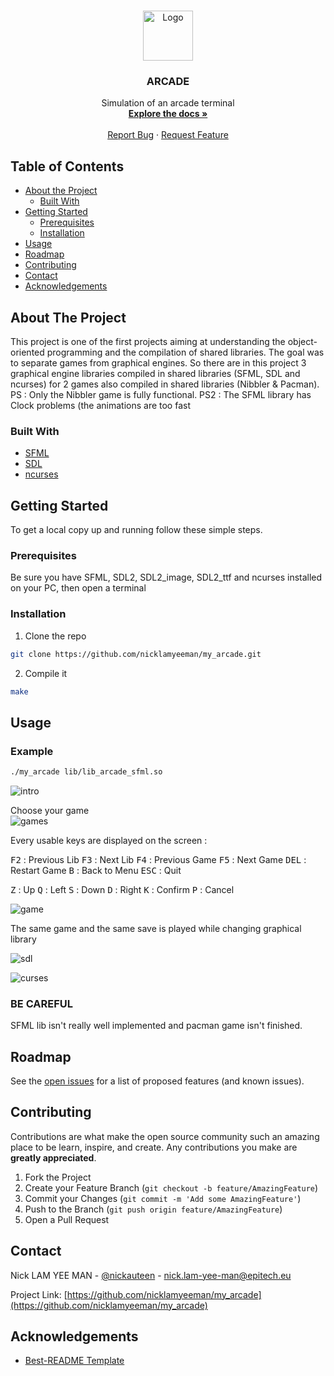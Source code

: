 <!-- PROJECT LOGO -->
<br />
<p align="center">
  <a href="https://github.com/nicklamyeeman/my_arcade">
    <img src="assets/logo.png" alt="Logo" width="80" height="80">
  </a>

  <h3 align="center">ARCADE</h3>

  <p align="center">
    Simulation of an arcade terminal 
    <br />
    <a href="https://github.com/nicklamyeeman/my_arcade"><strong>Explore the docs »</strong></a>
    <br />
    <br />
    <a href="https://github.com/nicklamyeeman/my_arcade/issues">Report Bug</a>
    ·
    <a href="https://github.com/nicklamyeeman/my_arcade/issues">Request Feature</a>
  </p>
</p>



<!-- TABLE OF CONTENTS -->
## Table of Contents

* [About the Project](#about-the-project)
  * [Built With](#built-with)
* [Getting Started](#getting-started)
  * [Prerequisites](#prerequisites)
  * [Installation](#installation)
* [Usage](#usage)
* [Roadmap](#roadmap)
* [Contributing](#contributing)
* [Contact](#contact)
* [Acknowledgements](#acknowledgements)



<!-- ABOUT THE PROJECT -->
## About The Project

This project is one of the first projects aiming at understanding the object-oriented programming and the compilation of shared libraries.
The goal was to separate games from graphical engines. So there are in this project 3 graphical engine libraries compiled in shared libraries (SFML, SDL and ncurses) for 2 games also compiled in shared libraries (Nibbler & Pacman).
PS : Only the Nibbler game is fully functional.
PS2 : The SFML library has Clock problems (the animations are too fast


### Built With

* [SFML](https://www.sfml-dev.org/download/sfml/2.5.1/)
* [SDL](https://www.libsdl.org/download-2.0.php)
* [ncurses](https://invisible-island.net/ncurses/announce.html)



<!-- GETTING STARTED -->
## Getting Started

To get a local copy up and running follow these simple steps.

### Prerequisites

Be sure you have SFML, SDL2, SDL2_image, SDL2_ttf and ncurses installed on your PC, then open a terminal

### Installation

1. Clone the repo
```sh
git clone https://github.com/nicklamyeeman/my_arcade.git
```
2. Compile it
```sh
make
```



<!-- USAGE -->
## Usage

### Example

```sh
./my_arcade lib/lib_arcade_sfml.so
```
<img src="assets/namesfml.png" alt="intro">

Choose your game
<br/>
<img src="assets/gamesfml.png" alt="games">


Every usable keys are displayed on the screen : 

<kbd>F2</kbd> : Previous Lib
<kbd>F3</kbd> : Next Lib
<kbd>F4</kbd> : Previous Game
<kbd>F5</kbd> : Next Game
<kbd>DEL</kbd> : Restart Game
<kbd>B</kbd> : Back to Menu
<kbd>ESC</kbd> : Quit


<kbd>Z</kbd> : Up
<kbd>Q</kbd> : Left
<kbd>S</kbd> : Down
<kbd>D</kbd> : Right
<kbd>K</kbd> : Confirm
<kbd>P</kbd> : Cancel

<img src="assets/gamecurses.png" alt="game">

The same game and the same save is played while changing graphical library

![sdl](https://github.com/nicklamyeeman/my_arcade/blob/main/assets/sdlplay.gif)

![curses](https://github.com/nicklamyeeman/my_arcade/blob/main/assets/cursesplay.gif)

### BE CAREFUL
SFML lib isn't really well implemented and pacman game isn't finished. 



<!-- ROADMAP -->
## Roadmap

See the [open issues](https://github.com/nicklamyeeman/my_arcade/issues) for a list of proposed features (and known issues).



<!-- CONTRIBUTING -->
## Contributing

Contributions are what make the open source community such an amazing place to be learn, inspire, and create. Any contributions you make are **greatly appreciated**.

1. Fork the Project
2. Create your Feature Branch (`git checkout -b feature/AmazingFeature`)
3. Commit your Changes (`git commit -m 'Add some AmazingFeature'`)
4. Push to the Branch (`git push origin feature/AmazingFeature`)
5. Open a Pull Request


<!-- CONTACT -->
## Contact

Nick LAM YEE MAN - [@nickauteen](https://twitter.com/nickauteen) - nick.lam-yee-man@epitech.eu

Project Link: [https://github.com/nicklamyeeman/my_arcade](https://github.com/nicklamyeeman/my_arcade)



<!-- ACKNOWLEDGEMENTS -->
## Acknowledgements

* [Best-README Template](https://github.com/othneildrew/Best-README-Template)





<!-- MARKDOWN LINKS & IMAGES -->
<!-- https://www.markdownguide.org/basic-syntax/#reference-style-links -->
[contributors-shield]: https://img.shields.io/github/contributors/nicklamyeeman/repo.svg?style=flat-square
[contributors-url]: https://github.com/nicklamyeeman/repo/graphs/contributors
[forks-shield]: https://img.shields.io/github/forks/nicklamyeeman/repo.svg?style=flat-square
[forks-url]: https://github.com/nicklamyeeman/repo/network/members
[stars-shield]: https://img.shields.io/github/stars/nicklamyeeman/repo.svg?style=flat-square
[stars-url]: https://github.com/nicklamyeeman/repo/stargazers
[issues-shield]: https://img.shields.io/github/issues/nicklamyeeman/repo.svg?style=flat-square
[issues-url]: https://github.com/nicklamyeeman/repo/issues
[license-shield]: https://img.shields.io/github/license/nicklamyeeman/repo.svg?style=flat-square
[license-url]: https://github.com/nicklamyeeman/repo/blob/master/LICENSE.txt
[linkedin-shield]: https://img.shields.io/badge/-LinkedIn-black.svg?style=flat-square&logo=linkedin&colorB=555
[linkedin-url]: https://linkedin.com/in/nicklamyeeman
[product-screenshot]: images/screenshot.png
